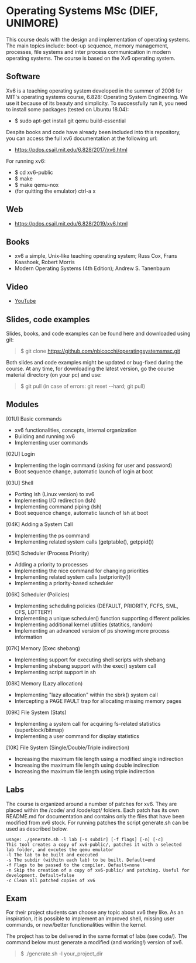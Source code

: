 # Operating Systems MSc (DIEF, UNIMORE)
This course deals with the design and implementation of operating systems. 
The main topics include: boot-up sequence, memory management, processes, file systems and inter process communication in modern operating systems. The course is based on the Xv6 operating system.

## Software
Xv6 is a teaching operating system developed in the summer of 2006 for MIT's operating systems course, 6.828: Operating System Engineering. We use it because of its beauty and simplicity. To successfully run it, you need to install some packages (tested on Ubuntu 18.04):

* $ sudo apt-get install git qemu build-essential 

Despite books and code have already been included into this repository, you can access the full xv6 documentation at the following url:

* https://pdos.csail.mit.edu/6.828/2017/xv6.html

For running xv6:

* $ cd xv6-public
* $ make
* $ make qemu-nox
* (for quitting the emulator) ctrl-a x

## Web
* https://pdos.csail.mit.edu/6.828/2019/xv6.html

## Books
* xv6 a simple, Unix-like teaching operating system; Russ Cox, Frans Kaashoek, Robert Morris
* Modern Operating Systems (4th Edition); Andrew S. Tanenbaum

## Video
* [YouTube](https://www.youtube.com/watch?v=k51934LHz3k&t=25s&index=1&list=PLEJxKK7AcSEGPOCFtQTJhOElU44J_JAun)

## Slides, code examples
Slides, books, and code examples can be found here and downloaded using git:

> $ git clone https://github.com/nbicocchi/operatingsystemsmsc.git

Both slides and code examples might be updated or bug-fixed during the course. At any time, for downloading the latest version, go the course material directory (on your pc) and use:

> $ git pull (in case of errors: git reset --hard; git pull)

## Modules
[01U] Basic commands

* xv6 functionalities, concepts, internal organization
* Building and running xv6
* Implementing user commands

[02U] Login

* Implementing the login command (asking for user and password)
* Boot sequence change, automatic launch of login at boot

[03U] Shell

* Porting lsh (Linux version) to xv6
* Implementing I/O redirection (lsh)
* Implementing command piping (lsh)
* Boot sequence change, automatic launch of lsh at boot

[04K] Adding a System Call

* Implementing the ps command
* Implementing related system calls (getptable(), getppid())

[05K] Scheduler (Process Priority)

* Adding a priority to processes
* Implementing the nice command for changing priorities
* Implementing related system calls (setpriority())
* Implementing a priority-based scheduler

[06K] Scheduler (Policies)

* Implementing scheduling policies (DEFAULT, PRIORITY, FCFS, SML, CFS, LOTTERY)
* Implementing a unique scheduler() function supporting different policies
* Implementing additional kernel utilities (statitics, random)
* Implementing an advanced version of ps showing more process information

[07K] Memory (Exec shebang)

* Implementing support for executing shell scripts with shebang
* Implementing shebang support with the exec() system call
* Implementing script support in sh

[08K] Memory (Lazy allocation)

* Implementing "lazy allocation" within the sbrk() system call
* Intercepting a PAGE FAULT trap for allocating missing memory pages

[09K] File System (Stats)

* Implementing a system call for acquiring fs-related statistics (superblock/bitmap)
* Implementing a user command for display statistics

[10K] File System (Single/Double/Triple indirection)

* Increasing the maximum file length using a modified single indirection
* Increasing the maximum file length using double indirection
* Increasing the maximum file length using triple indirection

## Labs
The course is organized around a number of patches for xv6. They are placed within the /code/ and /code/opt/ folders. Each patch has its own README.md for documentation and contains only the files that have been modified from xv6 stock. For running patches the script generate.sh can be used as described below.

```
usage: ./generate.sh -l lab [-s subdir] [-f flags] [-n] [-c]
This tool creates a copy of xv6-public/, patches it with a selected lab folder, and excutes the qemu emulator
-l The lab to be built and executed
-s The subdir (withitn each lab) to be built. Default=end
-f Flags to be passed to the compiler. Default=none
-n Skip the creation of a copy of xv6-public/ and patching. Useful for development. Default=false
-c Clean all patched copies of xv6
```

## Exam
For their project students can choose any topic about xv6 they like. As an inspiration, it is possible to implement an improved shell, missing user commands, or new/better functionalities within the kernel.

The project has to be delivered in the same format of labs (see code/). The command below must generate a modified (and working!) version of xv6.

> $ ./generate.sh -l your_project_dir 




